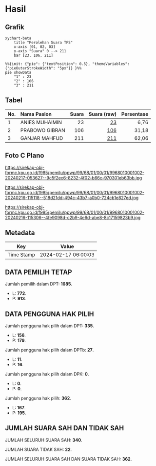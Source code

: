 # Hasil

## Grafik

```mermaid
xychart-beta
    title "Perolehan Suara TPS"
    x-axis [01, 02, 03]
    y-axis "Suara" 0 --> 211
    bar [23, 106, 211]
```

```mermaid
%%{init: {"pie": {"textPosition": 0.5}, "themeVariables": {"pieOuterStrokeWidth": "5px"}} }%%
pie showData
    "1" : 23
    "2" : 106
    "3" : 211
```

## Tabel

| No. | Nama Paslon    | Suara | Suara (raw) | Persentase |
|:--- |:-------------- | -----:| -----------:| ----------:|
| 1   | ANIES MUHAIMIN | 23    | [23][p-1]   | 6,76       |
| 2   | PRABOWO GIBRAN | 106   | [106][p-2]  | 31,18      |
| 3   | GANJAR MAHFUD  | 211   | [211][p-3]  | 62,06      |


[p-1]: https://github.com/gigit-pemilu/pemilu-2024-99-luar-negeri/blob/main/pilpres/hitung-suara/sub/99-luar-negeri/sub/68-los-angeles-amerika-serikat/sub/01-los-angeles-amerika-serikat/sub/0001-los-angeles-amerika-serikat/sub/002-pos-002/sub/paslon-1.txt
[p-2]: https://github.com/gigit-pemilu/pemilu-2024-99-luar-negeri/blob/main/pilpres/hitung-suara/sub/99-luar-negeri/sub/68-los-angeles-amerika-serikat/sub/01-los-angeles-amerika-serikat/sub/0001-los-angeles-amerika-serikat/sub/002-pos-002/sub/paslon-2.txt
[p-3]: https://github.com/gigit-pemilu/pemilu-2024-99-luar-negeri/blob/main/pilpres/hitung-suara/sub/99-luar-negeri/sub/68-los-angeles-amerika-serikat/sub/01-los-angeles-amerika-serikat/sub/0001-los-angeles-amerika-serikat/sub/002-pos-002/sub/paslon-3.txt

## Foto C Plano

https://sirekap-obj-formc.kpu.go.id/f985/pemilu/ppwp/99/68/01/00/01/9968010001002-20240217-053627--9c5f2ec6-8232-4f02-b66c-970301eb63bb.jpg

https://sirekap-obj-formc.kpu.go.id/f985/pemilu/ppwp/99/68/01/00/01/9968010001002-20240216-115118--518d21dd-494c-43b7-a0b0-724cb1e827ed.jpg

https://sirekap-obj-formc.kpu.go.id/f985/pemilu/ppwp/99/68/01/00/01/9968010001002-20240216-115306--4fe9098d-c2b9-4e6d-abe8-8c17159823b9.jpg


## Metadata

| Key        | Value               |
| ---------- | ------------------- |
| Time Stamp | 2024-02-17 06:00:03 |


## DATA PEMILIH TETAP

Jumlah pemilih dalam DPT: **1685**.
 * L: **772**.
 * P: **913**.

## DATA PENGGUNA HAK PILIH

Jumlah pengguna hak pilih dalam DPT: **335**.
 * L: **156**.
 * P: **179**.

Jumlah pengguna hak pilih dalam DPTb: **27**.
 * L: **11**.
 * P: **16**.

Jumlah pengguna hak pilih dalam DPK: **0**.
 * L: **0**.
 * P: **0**.

Jumlah pengguna hak pilih: **362**.
 * L: **167**.
 * P: **195**.

## JUMLAH SUARA SAH DAN TIDAK SAH

JUMLAH SELURUH SUARA SAH: **340**.

JUMLAH SUARA TIDAK SAH: **22**.

JUMLAH SELURUH SUARA SAH DAN SUARA TIDAK SAH: **362**.


